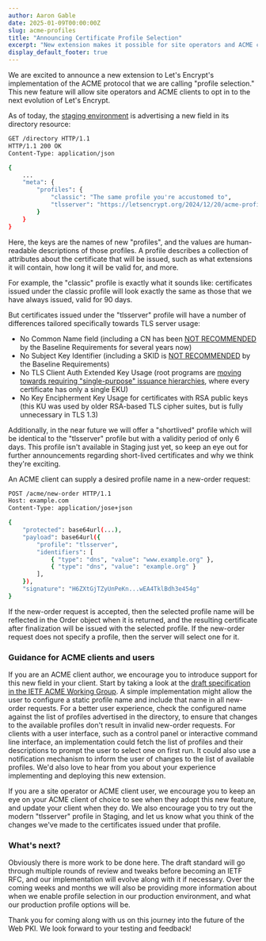 ```yaml
---
author: Aaron Gable
date: 2025-01-09T00:00:00Z
slug: acme-profiles
title: "Announcing Certificate Profile Selection"
excerpt: "New extension makes it possible for site operators and ACME clients to select new profile options for Let's Encrypt certificates."
display_default_footer: true
---
```


We are excited to announce a new extension to Let's Encrypt's implementation of the ACME protocol that we are calling "profile selection." This new feature will allow site operators and ACME clients to opt in to the next evolution of Let's Encrypt.

As of today, the [staging environment](https://letsencrypt.org/docs/staging-environment/) is advertising a new field in its directory resource:

```bash
GET /directory HTTP/1.1
HTTP/1.1 200 OK
Content-Type: application/json

{
    ...
    "meta": {
        "profiles": {
            "classic": "The same profile you're accustomed to",
            "tlsserver": "https://letsencrypt.org/2024/12/20/acme-profiles/"
        }
    }
}
```

Here, the keys are the names of new "profiles", and the values are human-readable descriptions of those profiles. A profile describes a collection of attributes about the certificate that will be issued, such as what extensions it will contain, how long it will be valid for, and more.

For example, the "classic" profile is exactly what it sounds like: certificates issued under the classic profile will look exactly the same as those that we have always issued, valid for 90 days.

But certificates issued under the "tlsserver" profile will have a number of differences tailored specifically towards TLS server usage:

- No Common Name field (including a CN has been [NOT RECOMMENDED](https://github.com/cabforum/servercert/blob/main/docs/BR.md#71272-domain-validated) by the Baseline Requirements for several years now)
- No Subject Key Identifier (including a SKID is [NOT RECOMMENDED](https://github.com/cabforum/servercert/blob/main/docs/BR.md#71276-subscriber-certificate-extensions) by the Baseline Requirements)
- No TLS Client Auth Extended Key Usage (root programs are [moving towards requiring "single-purpose" issuance hierarchies](https://www.chromium.org/Home/chromium-security/root-ca-policy/moving-forward-together/#focusing-on-simplicity), where every certificate has only a single EKU)
- No Key Encipherment Key Usage for certificates with RSA public keys (this KU was used by older RSA-based TLS cipher suites, but is fully unnecessary in TLS 1.3)

Additionally, in the near future we will offer a "shortlived" profile which will be identical to the "tlsserver" profile but with a validity period of only 6 days. This profile isn't available in Staging just yet, so keep an eye out for further announcements regarding short-lived certificates and why we think they're exciting.

An ACME client can supply a desired profile name in a new-order request:

```bash
POST /acme/new-order HTTP/1.1
Host: example.com
Content-Type: application/jose+json

{
    "protected": base64url(...),
    "payload": base64url({
        "profile": "tlsserver",
        "identifiers": [
            { "type": "dns", "value": "www.example.org" },
            { "type": "dns", "value": "example.org" }
        ],
    }),
    "signature": "H6ZXtGjTZyUnPeKn...wEA4TklBdh3e454g"
}
```

If the new-order request is accepted, then the selected profile name will be reflected in the Order object when it is returned, and the resulting certificate after finalization will be issued with the selected profile. If the new-order request does not specify a profile, then the server will select one for it.

### Guidance for ACME clients and users

If you are an ACME client author, we encourage you to introduce support for this new field in your client. Start by taking a look at the [draft specification in the IETF ACME Working Group](https://datatracker.ietf.org/doc/draft-aaron-acme-profiles/). A simple implementation might allow the user to configure a static profile name and include that name in all new-order requests. For a better user experience, check the configured name against the list of profiles advertised in the directory, to ensure that changes to the available profiles don't result in invalid new-order requests. For clients with a user interface, such as a control panel or interactive command line interface, an implementation could fetch the list of profiles and their descriptions to prompt the user to select one on first run. It could also use a notification mechanism to inform the user of changes to the list of available profiles. We'd also love to hear from you about your experience implementing and deploying this new extension.

If you are a site operator or ACME client user, we encourage you to keep an eye on your ACME client of choice to see when they adopt this new feature, and update your client when they do. We also encourage you to try out the modern "tlsserver" profile in Staging, and let us know what you think of the changes we've made to the certificates issued under that profile.

### What's next?

Obviously there is more work to be done here. The draft standard will go through multiple rounds of review and tweaks before becoming an IETF RFC, and our implementation will evolve along with it if necessary. Over the coming weeks and months we will also be providing more information about when we enable profile selection in our production environment, and what our production profile options will be.

Thank you for coming along with us on this journey into the future of the Web PKI. We look forward to your testing and feedback!